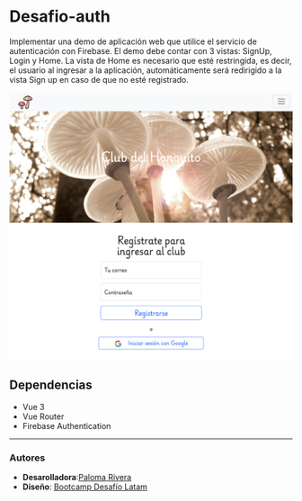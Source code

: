 # Desafio-auth

Implementar una demo de aplicación web que utilice el servicio de autenticación con Firebase. El demo debe contar con 3 vistas: SignUp, Login y Home. La vista de Home es necesario que esté restringida, es decir, el usuario al ingresar a la aplicación, automáticamente será redirigido a la vista Sign up en caso de que no esté registrado.

![](/public/preview-desafio-auth.png)

## Dependencias

- Vue 3
- Vue Router
- Firebase Authentication

---

### Autores

- **Desarolladora**:[Paloma Rivera](https://github.com/SingularPigeon)
- **Diseño**: [Bootcamp Desafío Latam](desafiolatam.com)
